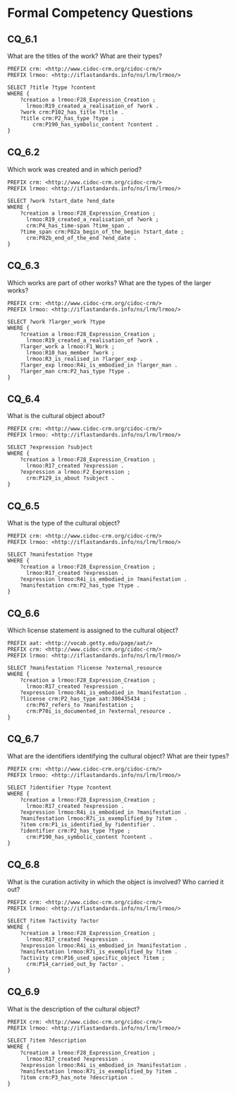 # Formal Competency Questions
## CQ_6.1
What are the titles of the work? What are their types?

```SPARQL
PREFIX crm: <http://www.cidoc-crm.org/cidoc-crm/>
PREFIX lrmoo: <http://iflastandards.info/ns/lrm/lrmoo/>

SELECT ?title ?type ?content
WHERE {
    ?creation a lrmoo:F28_Expression_Creation ;
      lrmoo:R19_created_a_realisation_of ?work .
    ?work crm:P102_has_title ?title .
    ?title crm:P2_has_type ?type ;
        crm:P190_has_symbolic_content ?content .
}
```

## CQ_6.2
Which work was created and in which period?

```SPARQL
PREFIX crm: <http://www.cidoc-crm.org/cidoc-crm/>
PREFIX lrmoo: <http://iflastandards.info/ns/lrm/lrmoo/>

SELECT ?work ?start_date ?end_date
WHERE {
    ?creation a lrmoo:F28_Expression_Creation ;
      lrmoo:R19_created_a_realisation_of ?work ;
      crm:P4_has_time-span ?time_span .
    ?time_span crm:P82a_begin_of_the_begin ?start_date ;
      crm:P82b_end_of_the_end ?end_date .
}
```

## CQ_6.3
Which works are part of other works? What are the types of the larger works?

```SPARQL
PREFIX crm: <http://www.cidoc-crm.org/cidoc-crm/>
PREFIX lrmoo: <http://iflastandards.info/ns/lrm/lrmoo/>

SELECT ?work ?larger_work ?type
WHERE {
    ?creation a lrmoo:F28_Expression_Creation ;
      lrmoo:R19_created_a_realisation_of ?work .
    ?larger_work a lrmoo:F1_Work ;
      lrmoo:R10_has_member ?work ;
      lrmoo:R3_is_realised_in ?larger_exp .
    ?larger_exp lrmoo:R4i_is_embodied_in ?larger_man .
    ?larger_man crm:P2_has_type ?type .
}
```

## CQ_6.4
What is the cultural object about?

```SPARQL
PREFIX crm: <http://www.cidoc-crm.org/cidoc-crm/>
PREFIX lrmoo: <http://iflastandards.info/ns/lrm/lrmoo/>

SELECT ?expression ?subject
WHERE {
    ?creation a lrmoo:F28_Expression_Creation ;
      lrmoo:R17_created ?expression .
    ?expression a lrmoo:F2_Expression ;
      crm:P129_is_about ?subject .
}
```

## CQ_6.5
What is the type of the cultural object?

```SPARQL
PREFIX crm: <http://www.cidoc-crm.org/cidoc-crm/>
PREFIX lrmoo: <http://iflastandards.info/ns/lrm/lrmoo/>

SELECT ?manifestation ?type
WHERE {
    ?creation a lrmoo:F28_Expression_Creation ;
      lrmoo:R17_created ?expression .
    ?expression lrmoo:R4i_is_embodied_in ?manifestation .
    ?manifestation crm:P2_has_type ?type .
}
```

## CQ_6.6
Which license statement is assigned to the cultural object?

```SPARQL
PREFIX aat: <http://vocab.getty.edu/page/aat/>
PREFIX crm: <http://www.cidoc-crm.org/cidoc-crm/>
PREFIX lrmoo: <http://iflastandards.info/ns/lrm/lrmoo/>

SELECT ?manifestation ?license ?external_resource
WHERE {
    ?creation a lrmoo:F28_Expression_Creation ;
      lrmoo:R17_created ?expression .
    ?expression lrmoo:R4i_is_embodied_in ?manifestation .
    ?license crm:P2_has_type aat:300435434 ;
      crm:P67_refers_to ?manifestation ;
      crm:P70i_is_documented_in ?external_resource .
}
```

## CQ_6.7
What are the identifiers identifying the cultural object? What are their types?

```SPARQL
PREFIX crm: <http://www.cidoc-crm.org/cidoc-crm/>
PREFIX lrmoo: <http://iflastandards.info/ns/lrm/lrmoo/>

SELECT ?identifier ?type ?content
WHERE {
    ?creation a lrmoo:F28_Expression_Creation ;
      lrmoo:R17_created ?expression .
    ?expression lrmoo:R4i_is_embodied_in ?manifestation .
    ?manifestation lrmoo:R7i_is_exemplified_by ?item .
    ?item crm:P1_is_identified_by ?identifier .
    ?identifier crm:P2_has_type ?type ;
      crm:P190_has_symbolic_content ?content .
}
```

## CQ_6.8
What is the curation activity in which the object is involved? Who carried it out?

```SPARQL
PREFIX crm: <http://www.cidoc-crm.org/cidoc-crm/>
PREFIX lrmoo: <http://iflastandards.info/ns/lrm/lrmoo/>

SELECT ?item ?activity ?actor
WHERE {
    ?creation a lrmoo:F28_Expression_Creation ;
      lrmoo:R17_created ?expression .
    ?expression lrmoo:R4i_is_embodied_in ?manifestation .
    ?manifestation lrmoo:R7i_is_exemplified_by ?item .
    ?activity crm:P16_used_specific_object ?item ;
      crm:P14_carried_out_by ?actor .
}
```

## CQ_6.9
What is the description of the cultural object?

```SPARQL
PREFIX crm: <http://www.cidoc-crm.org/cidoc-crm/>
PREFIX lrmoo: <http://iflastandards.info/ns/lrm/lrmoo/>

SELECT ?item ?description
WHERE {
    ?creation a lrmoo:F28_Expression_Creation ;
      lrmoo:R17_created ?expression .
    ?expression lrmoo:R4i_is_embodied_in ?manifestation .
    ?manifestation lrmoo:R7i_is_exemplified_by ?item .
    ?item crm:P3_has_note ?description .
}
```